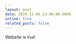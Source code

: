 ```yaml
---
layout: post
date: 2024-12-06 23:00:00-0000
inline: true
related_posts: false
---
```


Website is live!
